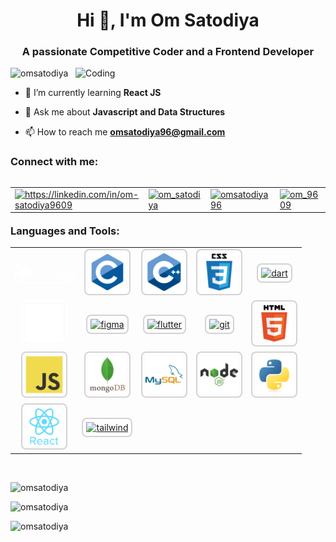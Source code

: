 
<h1 align="center">Hi 👋, I'm Om Satodiya</h1>
<h3 align="center">A passionate Competitive Coder and a Frontend Developer</h3>
<img src="https://raw.githubusercontent.com/TheDudeThatCode/TheDudeThatCode/master/Assets/Developer.gif" align="right" alt="Coding" width="400" >
<p align="left"> <img src="https://komarev.com/ghpvc/?username=omsatodiya&label=Profile%20views&color=0e75b6&style=flat" alt="omsatodiya" /> </p>

- 🌱 I’m currently learning **React JS**

- 💬 Ask me about **Javascript and Data Structures**

- 📫 How to reach me **omsatodiya96@gmail.com**

<h3 align="left" style="font-weight: bold">Connect with me:</h3>
<table align="left">
  <tr>
    <td>
      <a href="https://linkedin.com/in/https://linkedin.com/in/om-satodiya9609" target="blank">
        <img src="https://raw.githubusercontent.com/rahuldkjain/github-profile-readme-generator/master/src/images/icons/Social/linked-in-alt.svg" alt="https://linkedin.com/in/om-satodiya9609" height="30" width="40" />
      </a>
    </td>
    <td>
      <a href="https://www.codechef.com/users/om_9932" target="blank">
        <img src="https://cdn.jsdelivr.net/npm/simple-icons@3.1.0/icons/codechef.svg" alt="om_satodiya" height="50" width="40" />
      </a>
    </td>
    <td>
      <a href="https://codeforces.com/profile/omsatodiya96" target="blank">
        <img src="https://raw.githubusercontent.com/rahuldkjain/github-profile-readme-generator/master/src/images/icons/Social/codeforces.svg" alt="omsatodiya96" height="30" width="40" />
      </a>
    </td>
    <td>
      <a href="https://www.leetcode.com/tranquil_96" target="blank">
        <img src="https://raw.githubusercontent.com/rahuldkjain/github-profile-readme-generator/master/src/images/icons/Social/leet-code.svg" alt="om_9609" height="30" width="40" />
      </a>
    </td>
  </tr>
</table>

<br>
<br>
<br>

<h3 align="left">Languages and Tools:</h3>
<table style="width: 100%; border-collapse: collapse;">
  <tr>
    <td align="center">
      <a href="https://getbootstrap.com" target="_blank" rel="noreferrer">
        <img
          src="https://upload.wikimedia.org/wikipedia/commons/thumb/b/b2/Bootstrap_logo.svg/1280px-Bootstrap_logo.svg.png"
          alt="bootstrap"
          width="60"
          height="60"
          style="border: 2px solid lightgray; border-radius: 8px; padding: 5px; filter: brightness(0) invert(1);"
        />
      </a>
    </td>
    <td align="center">
      <a href="https://www.cprogramming.com/" target="_blank" rel="noreferrer">
        <img
          src="https://raw.githubusercontent.com/devicons/devicon/master/icons/c/c-original.svg"
          alt="c"
          width="60"
          height="60"
          style="border: 2px solid lightgray; border-radius: 8px; padding: 5px;"
        />
      </a>
    </td>
    <td align="center">
      <a href="https://www.w3schools.com/cpp/" target="_blank" rel="noreferrer">
        <img
          src="https://raw.githubusercontent.com/devicons/devicon/master/icons/cplusplus/cplusplus-original.svg"
          alt="cplusplus"
          width="60"
          height="60"
          style="border: 2px solid lightgray; border-radius: 8px; padding: 5px;"
        />
      </a>
    </td>
    <td align="center">
      <a href="https://www.w3schools.com/css/" target="_blank" rel="noreferrer">
        <img
          src="https://raw.githubusercontent.com/devicons/devicon/master/icons/css3/css3-original-wordmark.svg"
          alt="css3"
          width="60"
          height="60"
          style="border: 2px solid lightgray; border-radius: 8px; padding: 5px;"
        />
      </a>
    </td>
    <td align="center">
      <a href="https://dart.dev" target="_blank" rel="noreferrer">
        <img
          src="https://www.vectorlogo.zone/logos/dartlang/dartlang-icon.svg"
          alt="dart"
          width="60"
          height="60"
          style="border: 2px solid lightgray; border-radius: 8px; padding: 5px;"
        />
      </a>
    </td>
  </tr>
  <tr>
    <td align="center">
      <a href="https://expressjs.com" target="_blank" rel="noreferrer">
        <img
          src="https://raw.githubusercontent.com/devicons/devicon/master/icons/express/express-original-wordmark.svg"
          alt="express"
          width="60"
          height="60"
          style="border: 2px solid lightgray; border-radius: 8px; padding: 5px; filter: brightness(0) invert(1);"
        />
      </a>
    </td>
    <td align="center">
      <a href="https://www.figma.com/" target="_blank" rel="noreferrer">
        <img
          src="https://www.vectorlogo.zone/logos/figma/figma-icon.svg"
          alt="figma"
          width="60"
          height="60"
          style="border: 2px solid lightgray; border-radius: 8px; padding: 5px;"
        />
      </a>
    </td>
    <td align="center">
      <a href="https://flutter.dev" target="_blank" rel="noreferrer">
        <img
          src="https://www.vectorlogo.zone/logos/flutterio/flutterio-icon.svg"
          alt="flutter"
          width="60"
          height="60"
          style="border: 2px solid lightgray; border-radius: 8px; padding: 5px;"
        />
      </a>
    </td>
    <td align="center">
      <a href="https://git-scm.com/" target="_blank" rel="noreferrer">
        <img
          src="https://www.vectorlogo.zone/logos/git-scm/git-scm-icon.svg"
          alt="git"
          width="60"
          height="60"
          style="border: 2px solid lightgray; border-radius: 8px; padding: 5px;"
        />
      </a>
    </td>
    <td align="center">
      <a href="https://www.w3.org/html/" target="_blank" rel="noreferrer">
        <img
          src="https://raw.githubusercontent.com/devicons/devicon/master/icons/html5/html5-original-wordmark.svg"
          alt="html5"
          width="60"
          height="60"
          style="border: 2px solid lightgray; border-radius: 8px; padding: 5px;"
        />
      </a>
    </td>
  </tr>
  <tr>
    <td align="center">
      <a href="https://developer.mozilla.org/en-US/docs/Web/JavaScript" target="_blank" rel="noreferrer">
        <img
          src="https://raw.githubusercontent.com/devicons/devicon/master/icons/javascript/javascript-original.svg"
          alt="javascript"
          width="60"
          height="60"
          style="border: 2px solid lightgray; border-radius: 8px; padding: 5px;"
        />
      </a>
    </td>
    <td align="center">
      <a href="https://www.mongodb.com/" target="_blank" rel="noreferrer">
        <img
          src="https://raw.githubusercontent.com/devicons/devicon/master/icons/mongodb/mongodb-original-wordmark.svg"
          alt="mongodb"
          width="60"
          height="60"
          style="border: 2px solid lightgray; border-radius: 8px; padding: 5px;"
        />
      </a>
    </td>
    <td align="center">
      <a href="https://www.mysql.com/" target="_blank" rel="noreferrer">
        <img
          src="https://raw.githubusercontent.com/devicons/devicon/master/icons/mysql/mysql-original-wordmark.svg"
          alt="mysql"
          width="60"
          height="60"
          style="border: 2px solid lightgray; border-radius: 8px; padding: 5px;"
        />
      </a>
    </td>
    <td align="center">
      <a href="https://nodejs.org" target="_blank" rel="noreferrer">
        <img
          src="https://raw.githubusercontent.com/devicons/devicon/master/icons/nodejs/nodejs-original-wordmark.svg"
          alt="nodejs"
          width="60"
          height="60"
          style="border: 2px solid lightgray; border-radius: 8px; padding: 5px;"
        />
      </a>
    </td>
    <td align="center">
      <a href="https://www.python.org" target="_blank" rel="noreferrer">
        <img
          src="https://raw.githubusercontent.com/devicons/devicon/master/icons/python/python-original.svg"
          alt="python"
          width="60"
          height="60"
          style="border: 2px solid lightgray; border-radius: 8px; padding: 5px;"
        />
      </a>
    </td>
  </tr>
  <tr>
    <td align="center">
      <a href="https://reactjs.org/" target="_blank" rel="noreferrer">
        <img
          src="https://raw.githubusercontent.com/devicons/devicon/master/icons/react/react-original-wordmark.svg"
          alt="react"
          width="60"
          height="60"
          style="border: 2px solid lightgray; border-radius: 8px; padding: 5px;"
        />
      </a>
    </td>
    <td align="center">
      <a href="https://tailwindcss.com/" target="_blank" rel="noreferrer">
        <img
          src="https://www.vectorlogo.zone/logos/tailwindcss/tailwindcss-icon.svg"
          alt="tailwind"
          width="60"
          height="60"
          style="border: 2px solid lightgray; border-radius: 8px; padding: 5px;"
        />
      </a>
    </td>
  </tr>
</table>



<br>
<p>
    <img src="https://github-readme-stats.vercel.app/api/top-langs?username=omsatodiya&show_icons=true&locale=en&layout=compact" alt="omsatodiya" />
</p>

<p>
    <img src="https://github-readme-stats.vercel.app/api?username=omsatodiya&show_icons=true&locale=en" alt="omsatodiya" />
</p>

<p>
    <img src="https://github-readme-streak-stats.herokuapp.com/?user=omsatodiya&" alt="omsatodiya" />
</p>

